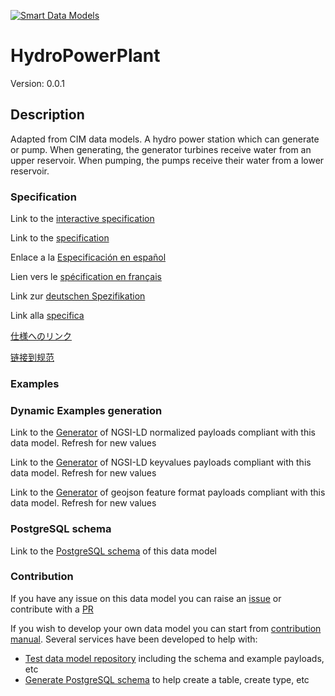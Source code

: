 [![Smart Data Models](https://smartdatamodels.org/wp-content/uploads/2022/01/SmartDataModels_logo.png "Logo")](https://smartdatamodels.org)
# HydroPowerPlant
Version: 0.0.1

## Description 

Adapted from CIM data models. A hydro power station which can generate or pump. When generating, the generator turbines receive water from an upper reservoir. When pumping, the pumps receive their water from a lower reservoir.
### Specification

Link to the [interactive specification](https://swagger.lab.fiware.org/?url=https://smart-data-models.github.io/dataModel.EnergyCIM/HydroPowerPlant/swagger.yaml)

Link to the [specification](https://github.com/smart-data-models/dataModel.EnergyCIM/blob/master/HydroPowerPlant/doc/spec.md)

Enlace a la [Especificación en español](https://github.com/smart-data-models/dataModel.EnergyCIM/blob/master/HydroPowerPlant/doc/spec_ES.md)

Lien vers le [spécification en français](https://github.com/smart-data-models/dataModel.EnergyCIM/blob/master/HydroPowerPlant/doc/spec_FR.md)

Link zur [deutschen Spezifikation](https://github.com/smart-data-models/dataModel.EnergyCIM/blob/master/HydroPowerPlant/doc/spec_DE.md)

Link alla [specifica](https://github.com/smart-data-models/dataModel.EnergyCIM/blob/master/HydroPowerPlant/doc/spec_IT.md)

[仕様へのリンク](https://github.com/smart-data-models/dataModel.EnergyCIM/blob/master/HydroPowerPlant/doc/spec_JA.md)

[链接到规范](https://github.com/smart-data-models/dataModel.EnergyCIM/blob/master/HydroPowerPlant/doc/spec_ZH.md)
### Examples
### Dynamic Examples generation

Link to the [Generator](https://smartdatamodels.org/extra/ngsi-ld_generator.php?schemaUrl=https://raw.githubusercontent.com/smart-data-models/dataModel.EnergyCIM/master/HydroPowerPlant/schema.json&email=info@smartdatamodels.org) of NGSI-LD normalized payloads compliant with this data model. Refresh for new values

Link to the [Generator](https://smartdatamodels.org/extra/ngsi-ld_generator_keyvalues.php?schemaUrl=https://raw.githubusercontent.com/smart-data-models/dataModel.EnergyCIM/master/HydroPowerPlant/schema.json&email=info@smartdatamodels.org) of NGSI-LD keyvalues payloads compliant with this data model. Refresh for new values

Link to the [Generator](https://smartdatamodels.org/extra/geojson_features_generator.php?schemaUrl=https://raw.githubusercontent.com/smart-data-models/dataModel.EnergyCIM/master/HydroPowerPlant/schema.json&email=info@smartdatamodels.org) of geojson feature format payloads compliant with this data model. Refresh for new values
### PostgreSQL schema

Link to the [PostgreSQL schema](https://github.com/smart-data-models/dataModel.EnergyCIM/blob/master/HydroPowerPlant/schema.sql) of this data model
### Contribution

 If you have any issue on this data model you can raise an [issue](https://github.com/smart-data-models/dataModel.EnergyCIM/issues)  or contribute with a [PR](https://github.com/smart-data-models/dataModel.EnergyCIM/pulls)

 If you wish to develop your own data model you can start from [contribution manual](https://bit.ly/contribution_manual). Several services have been developed to help with: 
 - [Test data model repository](https://smartdatamodels.org/index.php/data-models-contribution-api/) including the schema and example payloads, etc
 - [Generate PostgreSQL schema](https://smartdatamodels.org/index.php/sql-service/) to help create a table, create type, etc